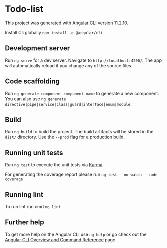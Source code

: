 # Todo-list

This project was generated with [Angular CLI](https://github.com/angular/angular-cli) version 11.2.10.

Install Cli globally `npm install -g @angular/cli` 

## Development server

Run `ng serve` for a dev server. Navigate to `http://localhost:4200/`. The app will automatically reload if you change any of the source files.

## Code scaffolding

Run `ng generate component component-name` to generate a new component. You can also use `ng generate directive|pipe|service|class|guard|interface|enum|module`.

## Build

Run `ng build` to build the project. The build artifacts will be stored in the `dist/` directory. Use the `--prod` flag for a production build.

## Running unit tests

Run `ng test` to execute the unit tests via [Karma](https://karma-runner.github.io).

For generating the coverage report please run `ng test --no-watch --code-coverage`

## Running lint

To run lint run cmd `ng lint`

## Further help

To get more help on the Angular CLI use `ng help` or go check out the [Angular CLI Overview and Command Reference](https://angular.io/cli) page.
